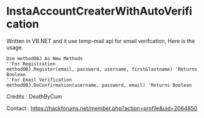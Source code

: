 # InstaAccountCreaterWithAutoVerification

Written in VB.NET and it use temp-mail api for email verifcation, Here is the usage.

```vb.net
Dim methodOBJ As New Methods
''For Registration
methodOBJ.Register(email, password, username, first&lastname) 'Returns Boolean
''For Email Verification
methodOBJ.DoConfirmation(username, password, email) 'Returns Boolean
```


Credits : DeathByCum

Contact : https://hackforums.net/member.php?action=profile&uid=2064850
